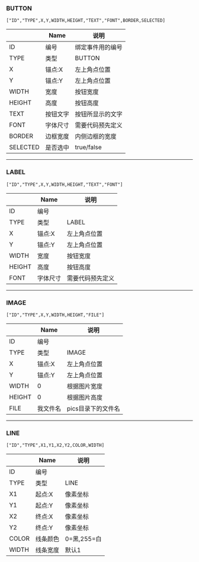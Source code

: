 ### BUTTON
```
["ID","TYPE",X,Y,WIDTH,HEIGHT,"TEXT","FONT",BORDER,SELECTED]
```
||Name|说明|
---|---|---
ID|编号|绑定事件用的编号
TYPE|类型|BUTTON
X|锚点:X|左上角点位置
Y|锚点:Y|左上角点位置
WIDTH|宽度|按钮宽度
HEIGHT|高度|按钮高度
TEXT|按钮文字|按钮所显示的文字
FONT|字体尺寸|需要代码预先定义
BORDER|边框宽度|内侧边框的宽度
SELECTED|是否选中|true/false

---

### LABEL
```
["ID","TYPE",X,Y,WIDTH,HEIGHT,"TEXT","FONT"]
```
||Name|说明|
---|---|---
ID|编号|
TYPE|类型|LABEL
X|锚点:X|左上角点位置
Y|锚点:Y|左上角点位置
WIDTH|宽度|按钮宽度
HEIGHT|高度|按钮高度
FONT|字体尺寸|需要代码预先定义

---

### IMAGE
```
["ID","TYPE",X,Y,WIDTH,HEIGHT,"FILE"]
```
||Name|说明|
---|---|---
ID|编号|
TYPE|类型|IMAGE
X|锚点:X|左上角点位置
Y|锚点:Y|左上角点位置
WIDTH|0|根据图片宽度
HEIGHT|0|根据图片高度
FILE|我文件名|pics目录下的文件名


---

### LINE
```
["ID","TYPE",X1,Y1,X2,Y2,COLOR,WIDTH]
```
||Name|说明|
---|---|---
ID|编号|
TYPE|类型|LINE
X1|起点:X|像素坐标
Y1|起点:Y|像素坐标
X2|终点:X|像素坐标
Y2|终点:Y|像素坐标
COLOR|线条颜色|0=黑,255=白
WIDTH|线条宽度|默认1

